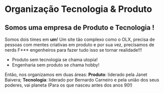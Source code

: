 # Organização Tecnologia & Produto

## Somos uma empresa de Produto e Tecnologia !

Somos dois times em **um**! Um site tão complexo como o OLX, precisa de pessoas com mentes criativas em produto e por sua vez, precisamos de nerds F*** engenheiros para fazer tudo isso se tornar realidade!!!

* Produto sem tecnologia se chama utopia!
* Engenharia sem produto se chama hobby!

Então, nos organizamos em duas áreas: **Produto**: liderado pela Janet Baivera; **Tecnologia**: liderado por Bernardo Carneiro e pela união dos seus poderes, vai planeta (Para os que nasceu antes dos anos 90!)

